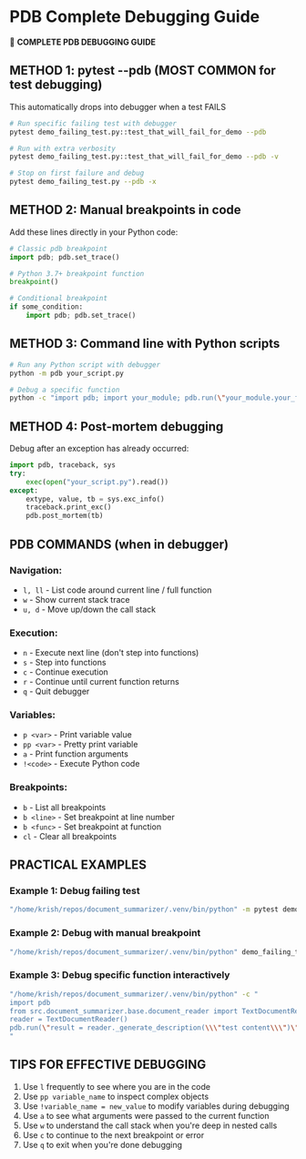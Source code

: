 # PDB Complete Debugging Guide

🐛 **COMPLETE PDB DEBUGGING GUIDE**

## METHOD 1: pytest --pdb (MOST COMMON for test debugging)

This automatically drops into debugger when a test FAILS

```bash
# Run specific failing test with debugger
pytest demo_failing_test.py::test_that_will_fail_for_demo --pdb

# Run with extra verbosity
pytest demo_failing_test.py::test_that_will_fail_for_demo --pdb -v

# Stop on first failure and debug
pytest demo_failing_test.py --pdb -x
```

## METHOD 2: Manual breakpoints in code

Add these lines directly in your Python code:

```python
# Classic pdb breakpoint
import pdb; pdb.set_trace()

# Python 3.7+ breakpoint function
breakpoint()

# Conditional breakpoint
if some_condition:
    import pdb; pdb.set_trace()
```

## METHOD 3: Command line with Python scripts

```bash
# Run any Python script with debugger
python -m pdb your_script.py

# Debug a specific function
python -c "import pdb; import your_module; pdb.run(\"your_module.your_function()\")"
```

## METHOD 4: Post-mortem debugging

Debug after an exception has already occurred:

```python
import pdb, traceback, sys
try:
    exec(open("your_script.py").read())
except:
    extype, value, tb = sys.exc_info()
    traceback.print_exc()
    pdb.post_mortem(tb)
```

## PDB COMMANDS (when in debugger)

### Navigation:
- `l, ll` - List code around current line / full function
- `w` - Show current stack trace
- `u, d` - Move up/down the call stack

### Execution:
- `n` - Execute next line (don't step into functions)
- `s` - Step into functions
- `c` - Continue execution
- `r` - Continue until current function returns
- `q` - Quit debugger

### Variables:
- `p <var>` - Print variable value
- `pp <var>` - Pretty print variable
- `a` - Print function arguments
- `!<code>` - Execute Python code

### Breakpoints:
- `b` - List all breakpoints
- `b <line>` - Set breakpoint at line number
- `b <func>` - Set breakpoint at function
- `cl` - Clear all breakpoints

## PRACTICAL EXAMPLES

### Example 1: Debug failing test
```bash
"/home/krish/repos/document_summarizer/.venv/bin/python" -m pytest demo_failing_test.py::test_that_will_fail_for_demo --pdb
```

### Example 2: Debug with manual breakpoint
```bash
"/home/krish/repos/document_summarizer/.venv/bin/python" demo_failing_test.py
```

### Example 3: Debug specific function interactively
```bash
"/home/krish/repos/document_summarizer/.venv/bin/python" -c "
import pdb
from src.document_summarizer.base.document_reader import TextDocumentReader
reader = TextDocumentReader()
pdb.run(\"result = reader._generate_description(\\\"test content\\\")\")
"
```

## TIPS FOR EFFECTIVE DEBUGGING

1. Use `l` frequently to see where you are in the code
2. Use `pp variable_name` to inspect complex objects
3. Use `!variable_name = new_value` to modify variables during debugging
4. Use `a` to see what arguments were passed to the current function
5. Use `w` to understand the call stack when you're deep in nested calls
6. Use `c` to continue to the next breakpoint or error
7. Use `q` to exit when you're done debugging
